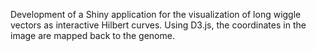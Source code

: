 Development of a Shiny application for the visualization of long wiggle vectors as interactive Hilbert curves. Using D3.js, the coordinates in the image are mapped back to the genome.